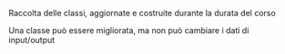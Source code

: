 Raccolta delle classi, aggiornate e costruite durante la durata del corso

Una classe può essere migliorata, ma non può cambiare i dati di input/output
